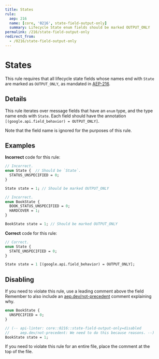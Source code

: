 ```yaml
---
title: States
rule:
  aep: 216
  name: [core, '0216', state-field-output-only]
  summary: Lifecycle State enum fields should be marked OUTPUT_ONLY
permalink: /216/state-field-output-only
redirect_from:
  - /0216/state-field-output-only
---
```


# States

This rule requires that all lifecycle state fields whose names end with `State`
are marked as `OUTPUT_ONLY`, as mandated in [AEP-216][].

## Details

This rule iterates over message fields that have an `enum` type, and the type
name ends with `State`. Each field should have the annotation
`[(google.api.field_behavior) = OUTPUT_ONLY]`.

Note that the field name is ignored for the purposes of this rule.

## Examples

**Incorrect** code for this rule:

```proto
// Incorrect.
enum State {  // Should be `State`.
  STATUS_UNSPECIFIED = 0;
}

State state = 1; // Should be marked OUTPUT_ONLY

```

```proto
// Incorrect.
enum BookState {
  BOOK_STATUS_UNSPECIFIED = 0;
  HARDCOVER = 1;
}

BookState state = 1; // Should be marked OUTPUT_ONLY
```

**Correct** code for this rule:

```proto
// Correct.
enum State {
  STATE_UNSPECIFIED = 0;
}

State state = 1 [(google.api.field_behavior) = OUTPUT_ONLY];
```

## Disabling

If you need to violate this rule, use a leading comment above the field
Remember to also include an [aep.dev/not-precedent][] comment explaining why.

```proto
enum BookState {
  UNSPECIFIED = 0;
}

// (-- api-linter: core::0216::state-field-output-only=disabled
//     aep.dev/not-precedent: We need to do this because reasons. --)
BookState state = 1;
```

If you need to violate this rule for an entire file, place the comment at the
top of the file.

[aep-216]: https://aep.dev/216
[aep.dev/not-precedent]: https://aep.dev/not-precedent
